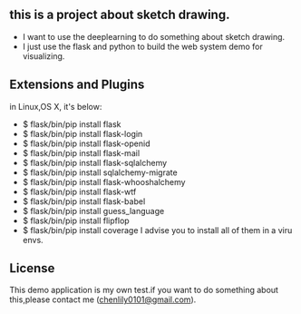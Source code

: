 ## this is a project about sketch drawing. 


- I want to use the deeplearning to do something about sketch drawing.
- I just use the flask and python to build the web system demo for visualizing.

## Extensions and Plugins
in Linux,OS X, it's below:
- $ flask/bin/pip install flask
- $ flask/bin/pip install flask-login
- $ flask/bin/pip install flask-openid
- $ flask/bin/pip install flask-mail
- $ flask/bin/pip install flask-sqlalchemy
- $ flask/bin/pip install sqlalchemy-migrate
- $ flask/bin/pip install flask-whooshalchemy
- $ flask/bin/pip install flask-wtf
- $ flask/bin/pip install flask-babel
- $ flask/bin/pip install guess_language
- $ flask/bin/pip install flipflop
- $ flask/bin/pip install coverage
I advise you to install all of them in a viru envs.
## License
This demo application is my own test.if you want to do something about this,please contact me (chenlily0101@gmail.com).